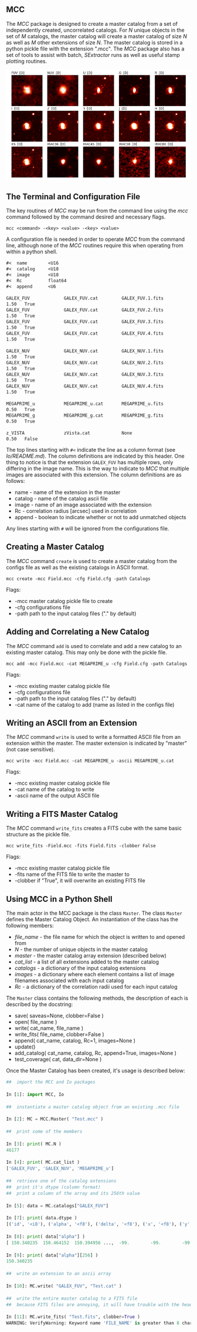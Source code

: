 ##  MCC

The *MCC* package is designed to create a master catalog from a set of
independently created, uncorrelated catalogs.  For *N* unique objects in the set
of *M* catalogs, the master catalog will create a master catalog of size *N* as
well as *M* other extensions of size *N*.  The master catalog is stored in a
python pickle file with the extension ".mcc".  The *MCC* package also has a set
of tools to assist with batch, *SExtractor* runs as well as useful stamp
plotting routines.

![Master Object 125622](Figures/125622.png)

##  The Terminal and Configuration File

The key routines of *MCC* may be run from the command line using the *mcc*
command followed by the command desired and necessary flags.
```
mcc <command> -<key> <value> -<key> <value>
```

A configuration file is needed in order to operate *MCC* from the command line,
although none of the *MCC* routines require this when operating from within a
python shell.
```
#<  name        <U16
#<  catalog     <U18
#<  image       <U18
#<  Rc          float64
#<  append      <U6

GALEX_FUV             GALEX_FUV.cat         GALEX_FUV.1.fits       1.50   True
GALEX_FUV             GALEX_FUV.cat         GALEX_FUV.2.fits       1.50   True
GALEX_FUV             GALEX_FUV.cat         GALEX_FUV.3.fits       1.50   True
GALEX_FUV             GALEX_FUV.cat         GALEX_FUV.4.fits       1.50   True

GALEX_NUV             GALEX_NUV.cat         GALEX_NUV.1.fits       1.50   True
GALEX_NUV             GALEX_NUV.cat         GALEX_NUV.2.fits       1.50   True
GALEX_NUV             GALEX_NUV.cat         GALEX_NUV.3.fits       1.50   True
GALEX_NUV             GALEX_NUV.cat         GALEX_NUV.4.fits       1.50   True

MEGAPRIME_u           MEGAPRIME_u.cat       MEGAPRIME_u.fits       0.50   True
MEGAPRIME_g           MEGAPRIME_g.cat       MEGAPRIME_g.fits       0.50   True

z_VISTA               zVista.cat            None                   0.50   False
```
The top lines starting with `#<` indicate the line as a column format (see
*Io/README.md*).  The column definitions are indicated by this header. One thing
to notice is that the extension `GALEX_FUV` has multiple rows, only differing in
the image name.  This is the way to indicate to *MCC* that multiple images are
associated with this extension.  The column definitions are as follows:

*   name    -   name of the extension in the master
*   catalog -   name of the catalog ascii file
*   image   -   name of an image associated with the extension
*   Rc      -   correlation radius [arcsec] used in correlation
*   append  -   boolean to indicate whether or not to add unmatched objects

Any lines starting with `#` will be ignored from the configurations file.

##  Creating a Master Catalog

The *MCC* command `create` is used to create a master catalog from the configs
file as well as the existing catalogs in ASCII format.
```
mcc create -mcc Field.mcc -cfg Field.cfg -path Catalogs
```

Flags:
*   -mcc    master catalog pickle file to create
*   -cfg    configurations file
*   -path   path to the input catalog files ("." by default)

##  Adding and Correlating a New Catalog

The *MCC* command `add` is used to correlate and add a new catalog to an
existing master catalog.  This may only be done with the pickle file.
```
mcc add -mcc Field.mcc -cat MEGAPRIME_u -cfg Field.cfg -path Catalogs
```

Flags:
*   -mcc    existing master catalog pickle file
*   -cfg    configurations file
*   -path   path to the input catalog files ("." by default)
*   -cat    name of the catalog to add (name as listed in the configs file)

##  Writing an ASCII from an Extension

The *MCC* command `write` is used to write a formatted ASCII file from an
extension within the master.  The master extension is indicated by "master"
(not case sensitive).
```
mcc write -mcc Field.mcc -cat MEGAPRIME_u -ascii MEGAPRIME_u.cat
```

Flags:
*   -mcc    existing master catalog pickle file
*   -cat    name of the catalog to write
*   -ascii  name of the output ASCII file

##  Writing a FITS Master Catalog

The *MCC* command `write_fits` creates a FITS cube with the same basic structure
as the pickle file.
```
mcc write_fits -Field.mcc -fits Field.fits -clobber False
```

Flags:
*   -mcc        existing master catalog pickle file
*   -fits       name of the FITS file to write the master to
*   -clobber    if "True", it will overwrite an existing FITS file

##  Using MCC in a Python Shell

The main actor in the MCC package is the class `Master`.  The class `Master`
defines the Master Catalog Object.  An instantiation of the class has the
following members:

*   *file_name*     - the file name for which the object is written to and
    opened from
*   *N*             - the number of unique objects in the master catalog
*   *master*        - the master catalog array extension (described below)
*   *cat_list*      - a list of all extensions added to the master catalog
*   *catalogs*      - a dictionary of the input catalog extensions
*   *images*        - a dictionary where each element contains a list of image
    filenames associated with each input catalog
*   *Rc*            - a dictionary of the correlation radii used for each input
    catalog

The `Master` class contains the following methods, the description of each is
described by the docstring:

*   save( saveas=None, clobber=False )
*   open( file_name )
*   write( cat_name, file_name )
*   write_fits( file_name, clobber=False )
*   append( cat_name, catalog, Rc=1, images=None )
*   update()
*   add_catalog( cat_name, catalog, Rc, append=True, images=None )
*   test_coverage( cat, data_dir=None )

Once the Master Catalog has been created, it's usage is described below:

```python
##  import the MCC and Io packages

In [1]: import MCC, Io

##  instantiate a master catalog object from an existing .mcc file

In [2]: MC = MCC.Master( "Test.mcc" )

##  print some of the members

In [3]: print( MC.N )
46177

In [4]: print( MC.cat_list )
['GALEX_FUV', 'GALEX_NUV', 'MEGAPRIME_u']

##  retrieve one of the catalog extensions
##  print it's dtype (column format)
##  print a column of the array and its 256th value

In [5]: data = MC.catalogs["GALEX_FUV"]

In [7]: print( data.dtype )
[('id', '<i8'), ('alpha', '<f8'), ('delta', '<f8'), ('x', '<f8'), ('y', '<f8'), ('flux', '<f8'), ('dflux', '<f8'), ('mag', '<f8'), ('dmag', '<f8'), ('a', '<f8'), ('b', '<f8'), ('theta', '<f8'), ('ellpiticity', '<f8'), ('fwhm', '<f8'), ('radius_f', '<f8'), ('radius_k', '<f8'), ('background', '<f8'), ('threshold', '<f8'), ('flags', '<i4'), ('class', '<f8')]

In [8]: print( data["alpha"] )
[ 150.340235  150.464152  150.394956 ...,  -99.        -99.        -99.      ]

In [9]: print( data["alpha"][256] )
150.340235

##  write an extension to an ascii array

In [10]: MC.write( "GALEX_FUV", "Test.cat" )

##  write the entire master catalog to a FITS file
##  because FITS files are annoying, it will have trouble with the header

In [11]: MC.write_fits( "Test.fits", clobber=True )
WARNING: VerifyWarning: Keyword name 'FILE_NAME' is greater than 8 characters or contains characters not allowed by the FITS standard; a HIERARCH card will be created. [astropy.io.fits.card]
```
